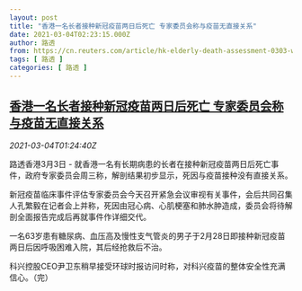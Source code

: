 ```yaml
---
layout: post
title: "香港一名长者接种新冠疫苗两日后死亡 专家委员会称与疫苗无直接关系"
date: 2021-03-04T02:23:15.000Z
author: 路透
from: https://cn.reuters.com/article/hk-elderly-death-assessment-0303-wedn-idCNKCS2AW03T
tags: [ 路透 ]
categories: [ 路透 ]
---
```

<!--1614824595000-->
[香港一名长者接种新冠疫苗两日后死亡 专家委员会称与疫苗无直接关系](https://cn.reuters.com/article/hk-elderly-death-assessment-0303-wedn-idCNKCS2AW03T)
------

<div>
<div><i>2021-03-04T01:24:40Z</i></div><p>路透香港3月3日 - 就香港一名有长期病患的长者在接种新冠疫苗两日后死亡事件，政府专家委员会周三称，解剖结果初步显示，死因与疫苗接种没有直接关系。</p><p>新冠疫苗临床事件评估专家委员会今天召开紧急会议审视有关事件，会后共同召集人孔繁毅在记者会上并称，死因由冠心病、心肌梗塞和肺水肿造成，委员会将待解剖全面报告完成后再就事件作详细交代。</p><p>一名63岁患有糖尿病、血压高及慢性支气管炎的男子于2月28日即接种新冠疫苗两日后因呼吸困难入院，其后经抢救后不治。</p><p>科兴控股CEO尹卫东稍早接受环球时报访问时称，对科兴疫苗的整体安全性充满信心。（完）</p>
</div>
